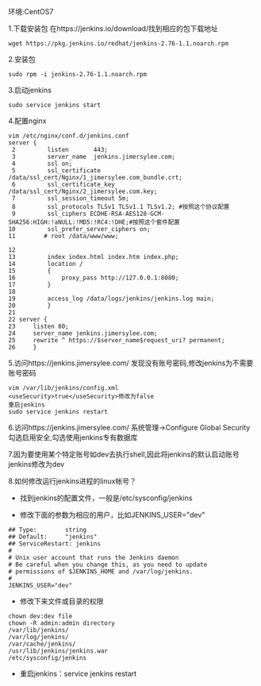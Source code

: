 <!--
author: Jimersy Lee
head: 
date: 2014-01-01
title: CentOS7安装Jenkins
tags: CENTOS,JENKINS
images: 
category: devops
status: publish
summary: 本文展示了如何在CentOS上通过yum安装jenkins,而不是使用war包,以及tomcat容器启动jenkins
-->


环境:CentOS7

1.下载安装包
在https://jenkins.io/download/找到相应的包下载地址
```
wget https://pkg.jenkins.io/redhat/jenkins-2.76-1.1.noarch.rpm
```


2.安装包
```
sudo rpm -i jenkins-2.76-1.1.noarch.rpm
```


3.启动jenkins
```
sudo service jenkins start
```


4.配置nginx
```
vim /etc/nginx/conf.d/jenkins.conf
server {
 2         listen       443;
 3         server_name  jenkins.jimersylee.com;
 4         ssl on;
 5         ssl_certificate /data/ssl_cert/Nginx/1_jimersylee.com_bundle.crt;
 6         ssl_certificate_key /data/ssl_cert/Nginx/2_jimersylee.com.key;
 7         ssl_session_timeout 5m;
 8         ssl_protocols TLSv1 TLSv1.1 TLSv1.2; #按照这个协议配置
 9         ssl_ciphers ECDHE-RSA-AES128-GCM-SHA256:HIGH:!aNULL:!MD5:!RC4:!DHE;#按照这个套件配置
10         ssl_prefer_server_ciphers on;
11        # root /data/www/www;

12
13         index index.html index.htm index.php;
14         location /
15         {
16             proxy_pass http://127.0.0.1:8080;
17         }
18
19         access_log /data/logs/jenkins/jenkins.log main;
20         }
21
22 server {
23     listen 80;
24     server_name jenkins.jimersylee.com;
25     rewrite ^ https://$server_name$request_uri? permanent;
26     }

```

5.访问https://jenkins.jimersylee.com/
发现没有账号密码,修改jenkins为不需要账号密码
```
vim /var/lib/jenkins/config.xml
<useSecurity>true</useSecurity>修改为false
重启jenkins
sudo service jenkins restart

```

6.访问https://jenkins.jimersylee.com/
系统管理->Configure Global Security 勾选启用安全,勾选使用jenkins专有数据库

7.因为要使用某个特定账号如dev去执行shell,因此将jenkins的默认启动账号jenkins修改为dev

8.如何修改运行jenkins进程的linux帐号？

   - 找到jenkins的配置文件，一般是/etc/sysconfig/jenkins

   - 修改下面的参数为相应的用户，比如JENKINS_USER="dev"
   ```
   ## Type:        string
   ## Default:     "jenkins"
   ## ServiceRestart: jenkins
   #
   # Unix user account that runs the Jenkins daemon
   # Be careful when you change this, as you need to update
   # permissions of $JENKINS_HOME and /var/log/jenkins.
   #
   JENKINS_USER="dev"
   ```
   - 修改下来文件或目录的权限
   
  ```
  chown dev:dev file
  chown -R admin:admin directory
  /var/lib/jenkins/
  /var/log/jenkins/
  /var/cache/jenkins/
  /usr/lib/jenkins/jenkins.war
  /etc/sysconfig/jenkins
  ```
   - 重启jenkins：service jenkins restart

